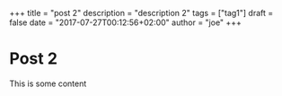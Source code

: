 +++
title = "post 2"
description = "description 2"
tags = ["tag1"]
draft = false
date = "2017-07-27T00:12:56+02:00"
author = "joe"
+++

# Post 2

This is some content
